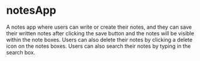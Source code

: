 # notesApp
A notes app where users can write or create their notes, and they can save their written notes after clicking the save button and the notes will be visible within the note boxes. Users can also delete their notes by clicking a delete icon on the notes boxes. Users can also search their notes by typing in the search box.

